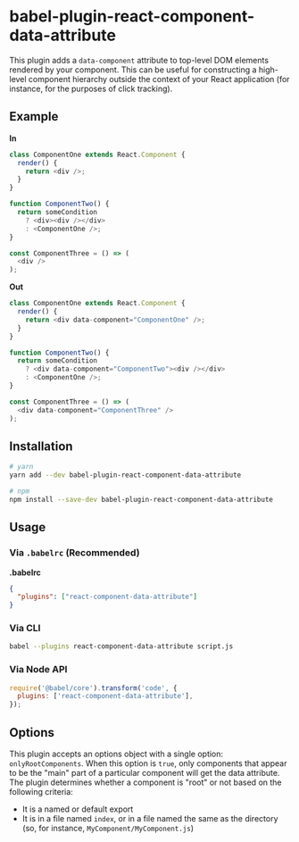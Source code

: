 # babel-plugin-react-component-data-attribute

This plugin adds a `data-component` attribute to top-level DOM elements rendered by your component. This can be useful for constructing a high-level component hierarchy outside the context of your React application (for instance, for the purposes of click tracking).

## Example

**In**

```js
class ComponentOne extends React.Component {
  render() {
    return <div />;
  }
}

function ComponentTwo() {
  return someCondition
    ? <div><div /></div>
    : <ComponentOne />;
}

const ComponentThree = () => (
  <div />
);
```

**Out**

```js
class ComponentOne extends React.Component {
  render() {
    return <div data-component="ComponentOne" />;
  }
}

function ComponentTwo() {
  return someCondition
    ? <div data-component="ComponentTwo"><div /></div>
    : <ComponentOne />;
}

const ComponentThree = () => (
  <div data-component="ComponentThree" />
);
```

## Installation

```sh
# yarn
yarn add --dev babel-plugin-react-component-data-attribute

# npm
npm install --save-dev babel-plugin-react-component-data-attribute
```

## Usage

### Via `.babelrc` (Recommended)

**.babelrc**

```json
{
  "plugins": ["react-component-data-attribute"]
}
```

### Via CLI

```sh
babel --plugins react-component-data-attribute script.js
```

### Via Node API

```js
require('@babel/core').transform('code', {
  plugins: ['react-component-data-attribute'],
});
```

## Options

This plugin accepts an options object with a single option: `onlyRootComponents`. When this option is `true`, only components that appear to be the "main" part of a particular component will get the data attribute. The plugin determines whether a component is "root" or not based on the following criteria:

* It is a named or default export
* It is in a file named `index`, or in a file named the same as the directory (so, for instance, `MyComponent/MyComponent.js`)

